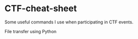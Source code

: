 # CTF-cheat-sheet
Some useful commands I use when participating in CTF events.

File transfer using Python
